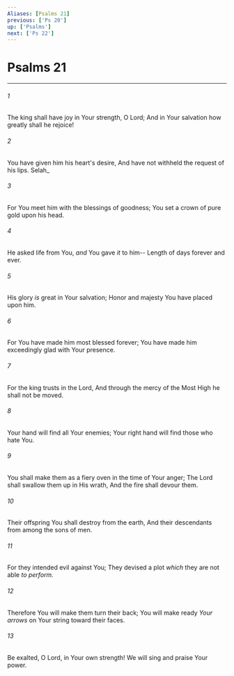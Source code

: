 ```yaml
---
Aliases: [Psalms 21]
previous: ['Ps 20']
up: ['Psalms']
next: ['Ps 22']
---
```

# Psalms 21

***


###### 1 
The king shall have joy in Your strength, O Lord; And in Your salvation how greatly shall he rejoice! 

###### 2 
You have given him his heart's desire, And have not withheld the request of his lips. Selah_ 

###### 3 
For You meet him with the blessings of goodness; You set a crown of pure gold upon his head. 

###### 4 
He asked life from You, _and_ You gave _it_ to him-- Length of days forever and ever. 

###### 5 
His glory _is_ great in Your salvation; Honor and majesty You have placed upon him. 

###### 6 
For You have made him most blessed forever; You have made him exceedingly glad with Your presence. 

###### 7 
For the king trusts in the Lord, And through the mercy of the Most High he shall not be moved. 

###### 8 
Your hand will find all Your enemies; Your right hand will find those who hate You. 

###### 9 
You shall make them as a fiery oven in the time of Your anger; The Lord shall swallow them up in His wrath, And the fire shall devour them. 

###### 10 
Their offspring You shall destroy from the earth, And their descendants from among the sons of men. 

###### 11 
For they intended evil against You; They devised a plot _which_ they are not able _to_ _perform._ 

###### 12 
Therefore You will make them turn their back; You will make ready _Your arrows_ on Your string toward their faces. 

###### 13 
Be exalted, O Lord, in Your own strength! We will sing and praise Your power.

